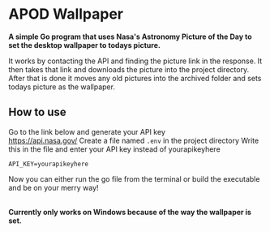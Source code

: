 # APOD Wallpaper
<strong>A simple Go program that uses Nasa's Astronomy Picture of the Day to set the desktop wallpaper to todays picture.</strong>

It works by contacting the API and finding the picture link in the response. It then takes that link and downloads the picture into the project directory. After that is done it moves any old pictures into the archived folder and sets todays picture as the wallpaper.

## How to use
Go to the link below and generate your API key<br>
https://api.nasa.gov/
Create a file named ``.env`` in the project directory
Write this in the file and enter your API key instead of yourapikeyhere 
```
API_KEY=yourapikeyhere
```
Now you can either run the go file from the terminal or build the executable and be on your merry way!

<br>
<strong>Currently only works on Windows because of the way the wallpaper is set.</strong>
